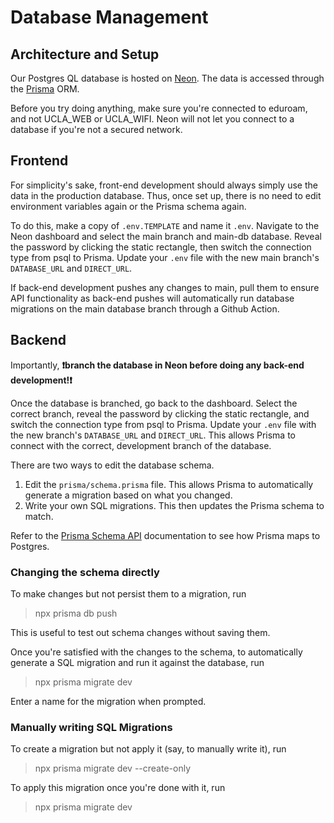 # Database Management

## Architecture and Setup

Our Postgres QL database is hosted on [Neon](https://console.neon.tech). The data is accessed through the [Prisma](https://www.prisma.io/docs) ORM.

Before you try doing anything, make sure you're connected to eduroam, and not UCLA_WEB or UCLA_WIFI. Neon will not let you connect to a database if you're not a secured network.

## Frontend

For simplicity's sake, front-end development should always simply use the data in the production database. Thus, once set up, there is no need to edit environment variables again or the Prisma schema again.

To do this, make a copy of `.env.TEMPLATE` and name it `.env`. Navigate to the Neon dashboard and select the main branch and main-db database. Reveal the password by clicking the static rectangle, then switch the connection type from psql to Prisma. Update your `.env` file with the new main branch's `DATABASE_URL` and `DIRECT_URL`.

If back-end development pushes any changes to main, pull them to ensure API functionality as back-end pushes will automatically run database migrations on the main database branch through a Github Action.

## Backend

Importantly, **❗️branch the database in Neon before doing any back-end development!❗️**

Once the database is branched, go back to the dashboard. Select the correct branch, reveal the password by clicking the static rectangle, and switch the connection type from psql to Prisma. Update your `.env` file with the new branch's `DATABASE_URL` and `DIRECT_URL`. This allows Prisma to connect with the correct, development branch of the database.

There are two ways to edit the database schema.

1. Edit the `prisma/schema.prisma` file. This allows Prisma to automatically generate a migration based on what you changed.
2. Write your own SQL migrations. This then updates the Prisma schema to match.

Refer to the [Prisma Schema API](https://www.prisma.io/docs/reference/api-reference/prisma-schema-reference#string) documentation to see how Prisma maps to Postgres.

### Changing the schema directly

To make changes but not persist them to a migration, run

> npx prisma db push

This is useful to test out schema changes without saving them.

Once you're satisfied with the changes to the schema, to automatically generate a SQL migration and run it against the database, run

> npx prisma migrate dev

Enter a name for the migration when prompted.

### Manually writing SQL Migrations

To create a migration but not apply it (say, to manually write it), run

> npx prisma migrate dev --create-only

To apply this migration once you're done with it, run

> npx prisma migrate dev
